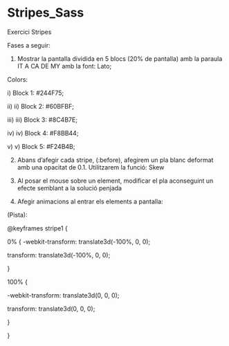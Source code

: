 # Stripes_Sass

Exercici Stripes

Fases a seguir:

1.	Mostrar la pantalla dividida en 5 blocs (20% de pantalla) amb la paraula IT A CA DE MY amb la font: Lato;

Colors: 

i)	Block 1: #244F75; 

ii)	ii) Block 2: #60BFBF; 

iii)	iii) Block 3: #8C4B7E; 

iv)	iv) Block 4: #F8BB44; 

v)	v) Block 5: #F24B4B;

2.	Abans d’afegir cada stripe, (:before), afegirem un pla blanc deformat amb una opacitat de 0.1. Utilitzarem la funció: Skew

3.	Al posar el mouse sobre un element, modificar el pla aconseguint un efecte semblant a la solució penjada

4.	Afegir animacions al entrar els elements a pantalla:

(Pista): 

@keyframes stripe1 { 

0% { -webkit-transform: translate3d(-100%, 0, 0); 

transform: translate3d(-100%, 0, 0); 

} 

100% { 

-webkit-transform: translate3d(0, 0, 0); 

transform: translate3d(0, 0, 0); 

} 

}
